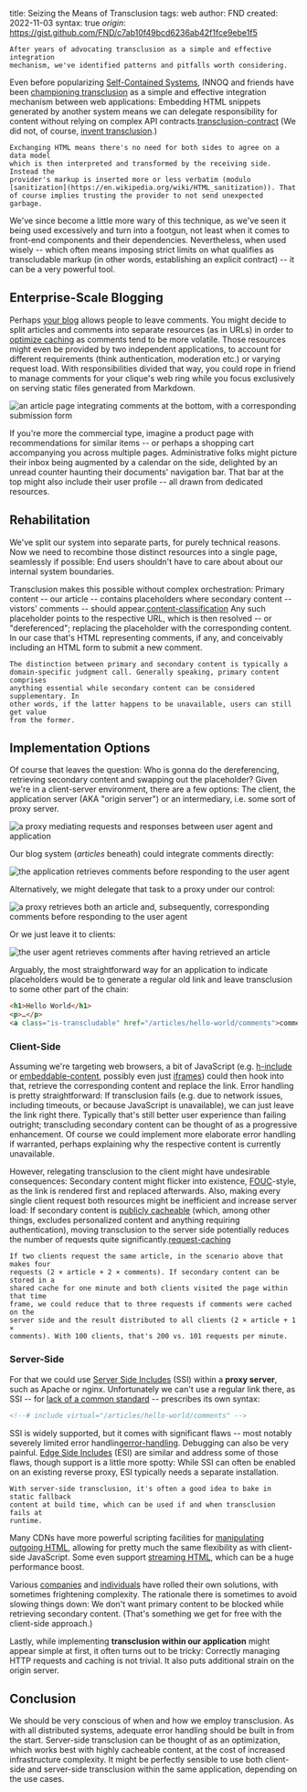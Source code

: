 title: Seizing the Means of Transclusion
tags: web
author: FND
created: 2022-11-03
syntax: true
_origin_: https://gist.github.com/FND/c7ab10f49bcd6236ab42f1fce9ebe1f5

```intro
After years of advocating transclusion as a simple and effective integration
mechanism, we've identified patterns and pitfalls worth considering.
```

Even before popularizing [Self-Contained Systems](https://scs-architecture.org),
INNOQ and friends have been
[championing transclusion](https://www.innoq.com/en/blog/transclusion/) as a
simple and effective integration mechanism between web applications: Embedding
HTML snippets generated by another system means we can delegate responsibility
for content without relying on complex API
contracts.[transclusion-contract](footnote://) (We did not, of course,
[invent transclusion](https://en.wikipedia.org/wiki/Transclusion#History_and_implementation_by_Project_Xanadu).)

```footnote transclusion-contract
Exchanging HTML means there's no need for both sides to agree on a data model
which is then interpreted and transformed by the receiving side. Instead the
provider's markup is inserted more or less verbatim (modulo
[sanitization](https://en.wikipedia.org/wiki/HTML_sanitization)). That
of course implies trusting the provider to not send unexpected garbage.
```

We've since become a little more wary of this technique, as we've seen it being
used excessively and turn into a footgun, not least when it comes to front-end
components and their dependencies. Nevertheless, when used wisely -- which often
means imposing strict limits on what qualifies as transcludable markup (in
other words, establishing an explicit contract) -- it can be a very powerful
tool.


Enterprise-Scale Blogging
-------------------------

Perhaps [your blog](https://cagrimmett.com/thoughts/2022/04/26/why-blog/)
allows people to leave comments. You might decide to split articles and
comments into separate resources (as in URLs) in order to
[optimize caching](page://articles/http-caching) as comments tend to be more volatile.
Those resources might even be provided by two independent applications, to
account for different requirements (think authentication, moderation etc.) or
varying request load. With responsibilities divided that way, you could rope in
friend to manage comments for your clique's web ring while you focus exclusively
on serving static files generated from Markdown.

![an article page integrating comments at the bottom, with a corresponding submission form](./blog.png)

If you're more the commercial type, imagine a product page with recommendations
for similar items -- or perhaps a shopping cart accompanying you across multiple
pages. Administrative folks might picture their inbox being augmented by a
calendar on the side, delighted by an unread counter haunting their documents'
navigation bar. That bar at the top might also include their user profile -- all
drawn from dedicated resources.


Rehabilitation
--------------

We've split our system into separate parts, for purely technical reasons. Now we
need to recombine those distinct resources into a single page, seamlessly if
possible: End users shouldn't have to care about about our internal system
boundaries.

Transclusion makes this possible without complex orchestration: Primary content --
our article -- contains placeholders where secondary content -- vistors'
comments -- should appear.[content-classification](footnote://) Any such
placeholder points to the respective URL, which is then resolved -- or
"dereferenced"; replacing the placeholder with the corresponding content. In our
case that's HTML representing comments, if any, and conceivably including an
HTML form to submit a new comment.

```footnote content-classification
The distinction between primary and secondary content is typically a
domain-specific judgment call. Generally speaking, primary content comprises
anything essential while secondary content can be considered supplementary. In
other words, if the latter happens to be unavailable, users can still get value
from the former.
```


Implementation Options
----------------------

Of course that leaves the question: Who is gonna do the dereferencing,
retrieving secondary content and swapping out the placeholder? Given we're in a
client-server environment, there are a few options: The client, the application
server (AKA "origin server") or an intermediary, i.e. some sort of proxy server.

![a proxy mediating requests and responses between user agent and application](./client-server.png)

Our blog system (_articles_ beneath) could integrate comments directly:

![the application retrieves comments before responding to the user agent](./origin.png)

Alternatively, we might delegate that task to a proxy under our control:

![a proxy retrieves both an article and, subsequently, corresponding comments before responding to the user agent](./proxy.png)

Or we just leave it to clients:

![the user agent retrieves comments after having retrieved an article](./client.png)

Arguably, the most straightforward way for an application to indicate
placeholders would be to generate a regular old link and leave transclusion to
some other part of the chain:

```html
<h1>Hello World</h1>
<p>…</p>
<a class="is-transcludable" href="/articles/hello-world/comments">comments</a>
```


### Client-Side

Assuming we're targeting web browsers, a bit of JavaScript (e.g.
[h-include](https://github.com/gustafnk/h-include) or
[embeddable-content](https://github.com/FND/embeddable-content), possibly even
just
[iframes](https://developer.mozilla.org/en-US/docs/Web/HTML/Element/iframe))
could then hook into that, retrieve the corresponding content and replace the
link. Error handling is pretty straightforward: If transclusion fails (e.g. due
to network issues, including timeouts, or because JavaScript is unavailable),
we can just leave the link right there. Typically that's still better user
experience than failing outright; transcluding secondary content can be thought
of as a progressive enhancement. Of course we could implement more elaborate
error handling if warranted, perhaps explaining why the respective content is
currently unavailable.

However, relegating transclusion to the client might have undesirable
consequences: Secondary content might flicker into existence,
[FOUC](https://en.wikipedia.org/wiki/Flash_of_unstyled_content)-style, as the
link is rendered first and replaced afterwards. Also, making every single
client request both resources might be inefficient and increase server load: If
secondary content is
[publicly cacheable](https://developer.mozilla.org/en-US/docs/Web/HTTP/Headers/Cache-Control#public)
(which, among other things, excludes personalized content and anything
requiring authentication), moving transclusion to the server side potentially
reduces the number of requests quite
significantly.[request-caching](footnote://)

```footnote request-caching
If two clients request the same article, in the scenario above that makes four
requests (2 × article + 2 × comments). If secondary content can be stored in a
shared cache for one minute and both clients visited the page within that time
frame, we could reduce that to three requests if comments were cached on the
server side and the result distributed to all clients (2 × article + 1 ×
comments). With 100 clients, that's 200 vs. 101 requests per minute.
```


### Server-Side

For that we could use
[Server Side Includes](https://en.wikipedia.org/wiki/Server_Side_Includes)
(SSI) within a **proxy server**, such as Apache or nginx. Unfortunately we
can't use a regular link there, as SSI -- for
[lack of a common standard](https://chriscoyier.net/2022/10/20/isnt-it-weird-there-is-no-standards-based-declarative-way-to-put-a-chunk-of-html-inside-other-html/) --
prescribes its own syntax:

```html
<!--# include virtual="/articles/hello-world/comments" -->
```

SSI is widely supported, but it comes with significant flaws -- most notably
severely limited error handling[error-handling](footnote://). Debugging can also
be very painful.
[Edge Side Includes](https://en.wikipedia.org/wiki/Edge_Side_Includes) (ESI)
are similar and address some of those flaws, though support is a little more
spotty: While SSI can often be enabled on an existing reverse proxy, ESI
typically needs a separate installation.

```footnote error-handling
With server-side transclusion, it's often a good idea to bake in static fallback
content at build time, which can be used if and when transclusion fails at
runtime.
```

Many CDNs have more powerful scripting facilities for
[manipulating outgoing HTML](https://developers.cloudflare.com/workers/runtime-apis/html-rewriter/),
allowing for pretty much the same flexibility as with client-side JavaScript.
Some even support
[streaming HTML](https://dev.to/tigt/the-weirdly-obscure-art-of-streamed-html-4gc2),
which can be a huge performance boost.

Various [companies](https://github.com/zalando/tailor) and
[individuals](https://twitter.com/wcbytes/status/1541546418539732997) have
rolled their own solutions, with sometimes frightening complexity. The
rationale there is sometimes to avoid slowing things down: We don't want
primary content to be blocked while retrieving secondary content. (That's
something we get for free with the client-side approach.)

Lastly, while implementing **transclusion within our application** might appear
simple at first, it often turns out to be tricky: Correctly managing HTTP
requests and caching is not trivial. It also puts additional strain on the
origin server.


Conclusion
----------

We should be very conscious of when and how we employ transclusion. As with all
distributed systems, adequate error handling should be built in from the start.
Server-side transclusion can be thought of as an optimization, which works best
with highly cacheable content, at the cost of increased infrastructure
complexity. It might be perfectly sensible to use both client-side and
server-side transclusion within the same application, depending on the use
cases.
